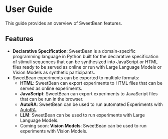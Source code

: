 # User Guide

This guide provides an overview of SweetBean features.

## Features

- **Declarative Specification**: SweetBean is a domain-specific programming language in Python built for the declarative
  specification of stimuli sequences that can be synthesized into JavaScript or HTML files ready to be served as online
  or run with Large Language Models or Vision Models as synthetic participants.
- SweetBean experiments can be exported to multiple formats:
    - **HTML**: SweetBean can export experiments to HTML files that can be served as online experiments.
    - **JavaScript**: SweetBean can export experiments to JavaScript files that can be run in the browser.
    - **AutoRA**: SweetBean can be used to run automated Experiments
      with [AutoRA](https://autoresearch.github.io/autora/).
    - **LLM**: SweetBean can be used to run experiments with Large Language Models.
    - Coming soon: **Vision Models**: SweetBean can be used to run experiments with Vision Models.


